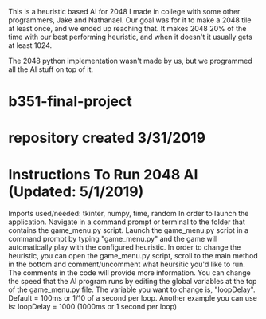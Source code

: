 This is a heuristic based AI for 2048 I made in college with some other programmers, Jake and Nathanael. 
Our goal was for it to make a 2048 tile at least once, and we ended up reaching that. It makes 2048 20% 
of the time with our best performing heuristic, and when it doesn't it usually gets at least 1024.

The 2048 python implementation wasn't made by us, but we programmed all the AI stuff on top of it.

# b351-final-project
# repository created 3/31/2019

# Instructions To Run 2048 AI (Updated: 5/1/2019)
Imports used/needed: tkinter, numpy, time, random
In order to launch the application. Navigate in a command prompt or terminal to the folder that contains the game_menu.py script.
Launch the game_menu.py script in a command prompt by typing "game_menu.py" and the game will automatically play with the configured heuristic.
In order to change the heuristic, you can open the game_menu.py script, scroll to the main method in the bottom and comment/uncomment what heursitic you'd like to run. The comments in the code will provide more information.
You can change the speed that the AI program runs by editing the global variables at the top of the game_menu.py file. The variable you want to change is, "loopDelay". Default = 100ms or 1/10 of a second per loop. Another example you can use is: loopDelay = 1000 (1000ms or 1 second per loop)
